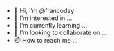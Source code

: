 - 👋 Hi, I’m @francoday
- 👀 I’m interested in ...
- 🌱 I’m currently learning ...
- 💞️ I’m looking to collaborate on ...
- 📫 How to reach me ...

<!---
francoday/francoday is a ✨ special ✨ repository because its `README.md` (this file) appears on your GitHub profile.
You can click the Preview link to take a look at your changes.
--->
